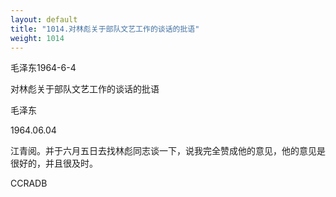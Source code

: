 ```yaml
---
layout: default
title: "1014.对林彪关于部队文艺工作的谈话的批语"
weight: 1014
---
```


毛泽东1964-6-4

对林彪关于部队文艺工作的谈话的批语

毛泽东

1964.06.04

江青阅。并于六月五日去找林彪同志谈一下，说我完全赞成他的意见，他的意见是很好的，并且很及时。

CCRADB


